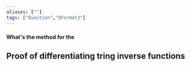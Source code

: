 ```yaml
---
aliases: [""]
tags: ["Question","QFormat3"]
---
```


#### What's the method for the 
## Proof of differentiating tring inverse functions
